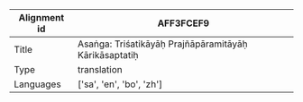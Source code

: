 |Alignment id | AFF3FCEF9
| --- | --- 
|Title | Asaṅga: Triśatikāyāḥ Prajñāpāramitāyāḥ Kārikāsaptatiḥ 
|Type | translation
|Languages | ['sa', 'en', 'bo', 'zh']